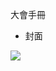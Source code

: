 大會手冊
- 封面

![](https://s3-ap-northeast-1.amazonaws.com/g0v-hackmd-images/uploads/upload_74ee39759b616c944ff8265513bf0a8f.jpg)
